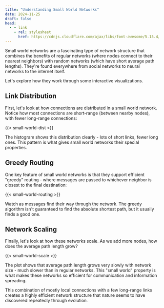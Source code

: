 ```yaml
---
title: "Understanding Small World Networks"
date: 2024-11-25
draft: false
head:
  - - link
    - rel: stylesheet
      href: https://cdnjs.cloudflare.com/ajax/libs/font-awesome/5.15.4/css/all.min.css
---
```


Small world networks are a fascinating type of network structure that combines the benefits of regular networks (where nodes connect to their nearest neighbors) with random networks (which have short average path lengths). They're found everywhere from social networks to neural networks to the internet itself.

Let's explore how they work through some interactive visualizations.

## Link Distribution

First, let's look at how connections are distributed in a small world network. Notice how most connections are short-range (between nearby nodes), with fewer long-range connections:

{{< small-world-dist >}}

The histogram shows this distribution clearly - lots of short links, fewer long ones. This pattern is what gives small world networks their special properties.

## Greedy Routing

One key feature of small world networks is that they support efficient "greedy" routing - where messages are passed to whichever neighbor is closest to the final destination:

{{< small-world-routing >}}

Watch as messages find their way through the network. The greedy algorithm isn't guaranteed to find the absolute shortest path, but it usually finds a good one.

## Network Scaling

Finally, let's look at how these networks scale. As we add more nodes, how does the average path length grow?

{{< small-world-scale >}}

The plot shows that average path length grows very slowly with network size - much slower than in regular networks. This "small world" property is what makes these networks so efficient for communication and information spreading.

This combination of mostly local connections with a few long-range links creates a highly efficient network structure that nature seems to have discovered repeatedly through evolution.
